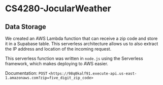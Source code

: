 # CS4280-JocularWeather

## Data Storage

We created an AWS Lambda function that can receive a zip code and store it in a Supabase table. This serverless architecture allows us to also extract the IP address and location of the incoming request.

This serverless function was written in `node.js` using the Serverless framework, which makes deploying to AWS easier.

Documentation:
`POST` `<https://98q0kalf91.execute-api.us-east-1.amazonaws.com?zip=five_digit_zip_code>`
